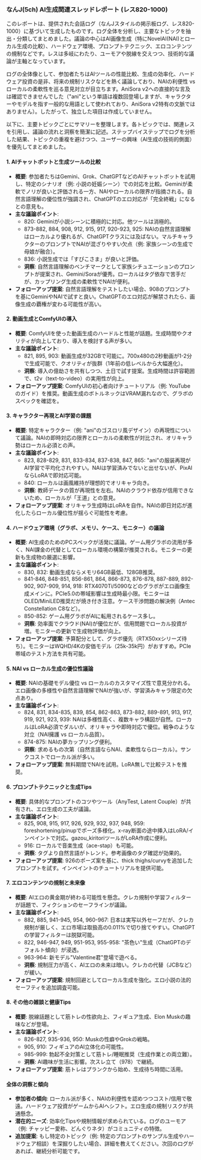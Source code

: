 ### なんJ(5ch) AI生成関連スレッドレポート (レス820-1000)

このレポートは、提供された会話ログ（なんJスタイルの掲示板ログ、レス820-1000）に基づいて生成したものです。ログ全体を分析し、主要なトピックを抽出・分類してまとめました。議論の中心はAI画像生成（特にNovelAI(NAI)とローカル生成の比較）、ハードウェア環境、プロンプトテクニック、エロコンテンツの規制などです。レスは多岐にわたり、ユーモアや脱線を交えつつ、技術的な議論が主軸となっています。

ログの全体像として、参加者たちはAIツールの性能比較、生成の効率化、ハードウェア投資の是非、将来の規制リスクなどを熱く議論しており、NAIの利便性 vs ローカルの柔軟性を巡る意見対立が目立ちます。AniSora v2への直接的な言及は確認できませんでした（"ani"という単語は複数回登場しますが、キャラクターやモデルを指す一般的な用語として使われており、AniSora v2特有の文脈ではありません）。したがって、独立した項目は作成していません。

以下に、主要トピックごとにサマリーを整理します。各トピックでは、関連レスを引用し、議論の流れと洞察を簡潔に記述。ステップバイステップでログを分析した結果、トピックの重複を避けつつ、ユーザーの興味（AI生成の技術的側面）を優先してまとめました。

#### 1. AIチャットボットと生成ツールの比較
- **概要**: 参加者たちはGemini、Grok、ChatGPTなどのAIチャットボットを試用し、特定のシナリオ（例: 小説の妊娠シーン）での対応を比較。Geminiが柔軟でノリが良いと評価される一方、NAIやローカルの限界が指摘される。自然言語理解の優位性が強調され、ChatGPTのエロ対応が「完全終戦」になるとの意見も。
- **主な議論ポイント**:
  - 820: Geminiが小説シーンに積極的に対応。他ツールは消極的。
  - 873-882, 884, 908, 912, 915, 917, 920-923, 925: NAIの自然言語理解はローカルより優れるが、ChatGPTクラスには及ばない。マルチキャラクターのプロンプトでNAIが混ざりやすい欠点（例: 家族シーンの生成で母娘が融合）。
  - 836: 小説生成では「すぴこさま」が良いと評価。
  - **洞察**: 自然言語理解のベンチマークとして家族シチュエーションのプロンプトが提案され、Gemini/Soraが優秀。ローカルはタグ依存で苦手だが、カップリング生成の柔軟性でNAIが便利。
- **フォローアップ提案**: 自然言語理解をテストしたい場合、908のプロンプトを基にGeminiやNAIで試すと良い。ChatGPTのエロ対応が解禁されたら、画像生成の覇権が変わる可能性が高い。

#### 2. 動画生成とComfyUIの導入
- **概要**: ComfyUIを使った動画生成のハードルと性能が話題。生成時間やクオリティが向上しており、導入を検討する声が多い。
- **主な議論ポイント**:
  - 821, 895, 903: 動画生成が32GBで可能に。700x480の2秒動画が1-2分で生成可能で、クオリティが抜群（1年前の低レベルから大幅進化）。
  - **洞察**: 導入の億劫さを共有しつつ、土日で試す提案。生成時間は許容範囲で、t2v（text-to-video）の実用性が向上。
- **フォローアップ提案**: ComfyUIの初心者向けチュートリアル（例: YouTubeのガイド）を推奨。動画生成のボトルネックはVRAM漏れなので、グラボのスペックを確認を。

#### 3. キャラクター再現とAI学習の課題
- **概要**: 特定キャラクター（例: "ani"のゴスロリ風デザイン）の再現性について議論。NAIの即時対応の限界とローカルの柔軟性が対比され、オリキャラ勢はローカル必須との声。
- **主な議論ポイント**:
  - 823, 828-829, 831, 833-834, 837-838, 847, 865: "ani"の服装再現がAI学習で平均化されやすい。NAIは学習済みでないと出せないが、PixAIならLoRAで即対応可能。
  - 840: ローカルは画風維持が理想的でオリキャラ向き。
  - **洞察**: 教師データの質が再現性を左右。NAIのクラウド依存が信用できないため、ローカルが「王道」との意見。
- **フォローアップ提案**: オリキャラ生成時はLoRAを自作。NAIの即日対応が進化したらローカル優位性が揺らぐ可能性を考慮。

#### 4. ハードウェア環境（グラボ、メモリ、ケース、モニター）の議論
- **概要**: AI生成のためのPCスペックが活発に議論。ゲーム用グラボの流用が多く、NAI課金の代替としてローカル環境の構築が推奨される。モニターの更新も生成物の厳選に影響。
- **主な議論ポイント**:
  - 830, 832: 動画生成ならメモリ64GB最低、128GB推奨。
  - 841-846, 848-851, 856-861, 864, 866-873, 876-878, 887-889, 892-902, 907-909, 914, 918: RTX4070Ti/5090などのグラボがエロ画像生成メインに。PCIe5.0の帯域影響は生成時最小限。モニターはOLED/MiniLED推奨だが焼き付き注意。ケース干渉問題の解決例（Antec Constellation C8など）。
  - 850-852: ゲーム用グラボがAIに転用されるケース多し。
  - **洞察**: 効率面でクラウド(NAI)が優位だが、信用問題でローカル投資が増。モニターの更新で生成物評価が向上。
- **フォローアップ提案**: 予算配分として、グラボ優先（RTX50xxシリーズ待ち）。モニターはWQHD/4Kの安価モデル（25k-35k円）がおすすめ。PCIe帯域のテスト方法を共有可能。

#### 5. NAI vs ローカル生成の優位性議論
- **概要**: NAIの基礎モデル優位 vs ローカルのカスタマイズ性で意見分かれる。エロ画像の多様性や自然言語理解でNAIが強いが、学習済みキャラ限定の欠点あり。
- **主な議論ポイント**:
  - 824, 831, 834-835, 839, 854, 862-863, 873-882, 889-891, 913, 917, 919, 921, 923, 939: NAIは多様性高く、複数キャラ構図が自然。ローカルはLoRA必須でダルいが、オリキャラや即時対応で優位。戦争のような対立（NAI擁護 vs ローカル品質）。
  - 874-875: NAIの夢カップリング便利。
  - **洞察**: 求めるもの次第（自然言語ならNAI、柔軟性ならローカル）。サンクコストでローカル派が多い。
- **フォローアップ提案**: 無料期間でNAIを試用。LoRA無しで比較テストを推奨。

#### 6. プロンプトテクニックと生成Tips
- **概要**: 具体的なプロンプトのコツやツール（AnyTest, Latent Couple）が共有され、エロ生成の工夫が議論。
- **主な議論ポイント**:
  - 825, 908, 915, 917, 926, 929, 932, 937, 948, 959: foreshortening/pinupでポーズ多様化。x-ray断面の途中挿入はLoRA/インペイントで対応。gazou_kiritoriツールがLoRA作成に便利。
  - 916: ローカルで音楽生成（ace-stap）も可能。
  - **洞察**: タグより自然言語がトレンド。参考画像のタグ確認が効果的。
- **フォローアップ提案**: 926のポーズ案を基に、thick thighs/curvyを追加したプロンプトを試す。インペイントのチュートリアルを提供可能。

#### 7. エロコンテンツの規制と未来像
- **概要**: AIエロの黄金期が終わる可能性を懸念。クレカ規制や学習フィルターが話題で、フィクションのセーフラインが議論。
- **主な議論ポイント**:
  - 882, 885, 941-945, 954, 960-967: 日本は実写以外セーフだが、クレカ規制が厳しく、エロ市場は取扱高の0.011%で切り捨てやすい。ChatGPTの学習フィルターは脱獄可能。
  - 822, 946-947, 949, 951-953, 955-958: "茶色い"生成（ChatGPTのデフォルト傾向）が浸透。
  - 963-964: 新モデル"Valentine君"登場で遊べる。
  - **洞察**: 規制圧力が高く、AIエロの未来は暗い。クレカの代替（JCBなど）が緩い。
- **フォローアップ提案**: 規制回避としてローカル生成を強化。エロ小説の法的セーフティを追加調査可能。

#### 8. その他の雑談と健康Tips
- **概要**: 脱線話題として筋トレの性欲向上、フィギュア生成、Elon Muskの趣味などが登場。
- **主な議論ポイント**:
  - 826-827, 935-936, 950: Muskの性癖やGrokの戦略。
  - 905, 910: フィギュアのAI立体化の可能性。
  - 985-999: 勃起不全対策として筋トレ/睡眠推奨（生成作業との両立難）。
  - **洞察**: AI趣味が生活に影響。次スレ立て（978）で継続。
- **フォローアップ提案**: 筋トレはプランクから始め、生成待ち時間に活用。

#### 全体の洞察と傾向
- **参加者の傾向**: ローカル派が多く、NAIの利便性を認めつつコスト/信用で敬遠。ハードウェア投資がゲームからAIへシフト。エロ生成の規制リスクが共通懸念。
- **潜在的ニーズ**: 効率化Tipsや規制情報が求められている。ログのユーモア（例: チャッピー愛称、どんぐりネタ）がコミュニティの特徴。
- **追加提案**: もし特定のトピック（例: 特定のプロンプトのサンプル生成やハードウェア相談）を深掘りしたい場合、詳細を教えてください。次回のログがあれば、継続分析可能です。